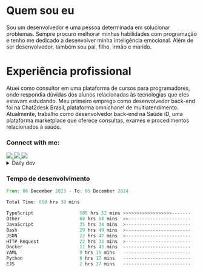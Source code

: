 # Quem sou eu
Sou um desenvolvedor e uma pessoa determinada em solucionar problemas. Sempre procuro melhorar minhas habilidades com programação e tenho me dedicado a desenvolver minha inteligência emocional. Além de ser desenvolvedor, também sou pai, filho, irmão e marido.

# Experiência profissional
Atuei como consultor em uma plataforma de cursos para programadores, onde respondia dúvidas dos alunos relacionadas às tecnologias que eles estavam estudando.
Meu primeiro emprego como desenvolvedor back-end foi na Chat2desk Brasil, plataforma omnichanel de multiatendimento.
Atualmente, trabalho como desenvolvedor back-end na Saúde iD, uma plataforma marketplace que oferece consultas, exames e procedimentos relacionados à saúde.

### Connect with me:
<a href="https://www.linkedin.com/in/theusmoreira" target="_blank" >
<img src="https://img.shields.io/badge/linkedin-%230077B5.svg?&style=for-the-badge&logo=linkedin&logoColor=white ">
</a>
<a href="https://www.instagram.com/matheus.s.moreira/" target="_blank">
<img src="https://img.shields.io/badge/instagram-%23E4405F.svg?&style=for-the-badge&logo=instagram&logoColor=white">
</a>
<a href="mailto:matheussm301@gmail.com"  target="_blank">
<img src="https://img.shields.io/badge/gmail-%23E4405F.svg?&style=for-the-badge&logo=gmail&logoColor=white">
</a>


<details>
  <summary>Daily dev </summary>
<p>
  <a href="https://app.daily.dev/matheussantos"><img src="https://github.com/matheus-santos-moreira/matheus-santos-moreira/blob/master/devcard.svg" width="200" alt="Matheus Santos's Dev Card"/></a>
 </p>
</details>

<h3>Tempo de desenvolvimento</h3>

<!--START_SECTION:waka-->

```rust
From: 06 December 2023 - To: 05 December 2024

Total Time: 660 hrs 30 mins

TypeScript                 508 hrs 52 mins >>>>>>>>>>>>>>>>>>-------   70.54 %
Other                      60 hrs 54 mins  >>-----------------------   08.44 %
JavaScript                 35 hrs 34 mins  >------------------------   04.93 %
Bash                       29 hrs 49 mins  >------------------------   04.13 %
JSON                       22 hrs 47 mins  >------------------------   03.16 %
HTTP Request               22 hrs 33 mins  >------------------------   03.13 %
Docker                     11 hrs 43 mins  -------------------------   01.63 %
YAML                       9 hrs 19 mins   -------------------------   01.29 %
Python                     6 hrs 17 mins   -------------------------   00.87 %
EJS                        2 hrs 37 mins   -------------------------   00.36 %
```

<!--END_SECTION:waka-->
